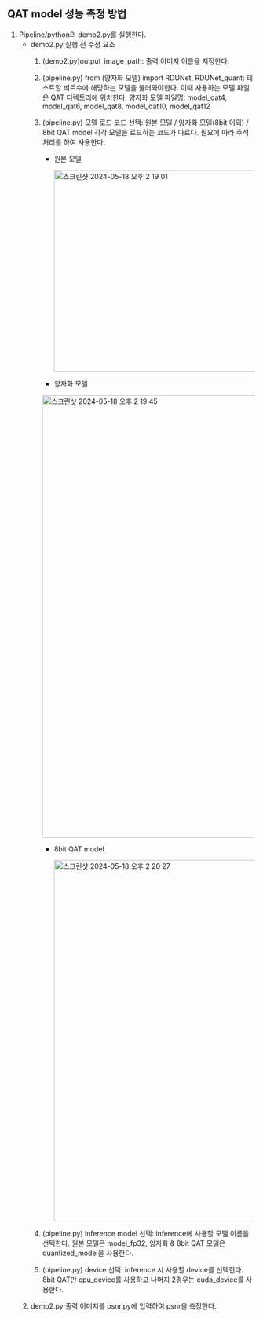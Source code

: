 ## QAT model 성능 측정 방법
1. Pipeline/python의 demo2.py를 실행한다.
   - demo2.py 실행 전 수정 요소
     1) (demo2.py)output_image_path: 출력 이미지 이름을 지정한다.
     2) (pipeline.py) from (양자화 모델) import RDUNet, RDUNet_quant: 테스트할 비트수에 해당하는 모델을 불러와야한다. 이때 사용하는 모델 파일은 QAT 디렉토리에 위치한다.
       양자화 모델 파일명: model_qat4, model_qat6, model_qat8, model_qat10, model_qat12
     3) (pipeline.py) 모델 로드 코드 선택: 원본 모델 / 양자화 모델(8bit 이외) / 8bit QAT model 각각 모델을 로드하는 코드가 다르다. 필요에 따라 주석처리를 하여 사용한다.
        - 원본 모델

          <img width="410" alt="스크린샷 2024-05-18 오후 2 19 01" src="https://github.com/Ohahao/capstone-design-2/assets/89395783/47e21945-637b-4ffd-870e-c076ae630b38">

         - 양자화 모델
      
        <img width="902" alt="스크린샷 2024-05-18 오후 2 19 45" src="https://github.com/Ohahao/capstone-design-2/assets/89395783/502340e9-1612-4bd1-8f94-c01fd8181fbd">

         - 8bit QAT model
         
           <img width="736" alt="스크린샷 2024-05-18 오후 2 20 27" src="https://github.com/Ohahao/capstone-design-2/assets/89395783/427bb8ad-692b-4eff-92f3-9fbdfcbefffb">


      5) (pipeline.py) inference model 선택: inference에 사용할 모델 이름을 선택한다. 원본 모델은 model_fp32, 양자화 & 8bit QAT 모델은 quantized_model을 사용한다.
      6) (pipeline.py) device 선택: inference 시 사용할 device를 선택한다. 8bit QAT만 cpu_device를 사용하고 나머지 2경우는 cuda_device를 사용한다.
    2. demo2.py 출력 이미지를 psnr.py에 입력하여 psnr을 측정한다. 
